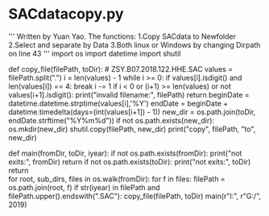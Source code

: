 # SACdatacopy.py
'''
Written by Yuan Yao.
The functions:
1.Copy SACdata to Newfolder
2.Select and separate by Data
3.Both linux or Windows by changing Dirpath on line 43
'''
import os
import datetime
import shutil

def copy_file(filePath, toDir):
    # ZSY.B07.2018.122.HHE.SAC
    values = filePath.split(".")
    i = len(values) - 1
    while i >= 0:
        if values[i].isdigit() and len(values[i]) == 4:
            break
        i -= 1
    if i < 0 or (i+1) >= len(values) or not values[i+1].isdigit():
        print("invalid filename:", filePath)
        return
    beginDate = datetime.datetime.strptime(values[i],'%Y')
    endDate = beginDate + datetime.timedelta(days=(int(values[i+1]) - 1))
    new_dir = os.path.join(toDir, endDate.strftime("%Y%m%d"))
    if not os.path.exists(new_dir):
        os.mkdir(new_dir)
    shutil.copy(filePath, new_dir)
    print("copy", filePath, "to", new_dir)

def main(fromDir, toDir, iyear):
    if not os.path.exists(fromDir):
        print("not exits:", fromDir)
        return
    if not os.path.exists(toDir):
        print("not exits:", toDir)
        return    
    for root, sub_dirs, files in os.walk(fromDir):
        for f in files:
            filePath = os.path.join(root, f)
            if str(iyear) in filePath and filePath.upper().endswith(".SAC"):
                copy_file(filePath, toDir)
main(r"I:\", r"G:/", 2019)
